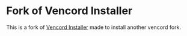 # Fork of Vencord Installer

This is a fork of [Vencord Installer](https://github.com/Vencord/Installer) made to install another vencord fork.
